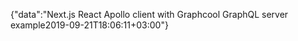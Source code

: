 {"data":"Next.js React Apollo client with Graphcool GraphQL server example2019-09-21T18:06:11+03:00"}
